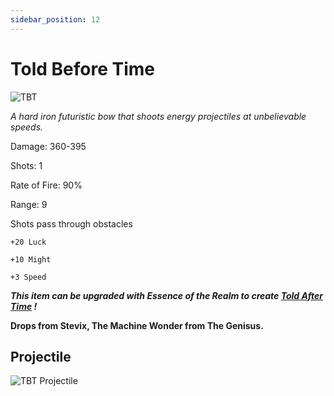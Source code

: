 ```yaml
---
sidebar_position: 12
---
```


# Told Before Time

![TBT](https://vwiki.valorserver.com/api/item/picture/told%20before%20time)

<i>A hard iron futuristic bow that shoots energy projectiles at unbelievable speeds.</i>

Damage: 360-395

Shots: 1

Rate of Fire: 90%

Range: 9

Shots pass through obstacles

    +20 Luck
    
    +10 Might 

    +3 Speed
    


***This item can be upgraded with Essence of the Realm to create [Told After Time](https://wiki.valorserver.com/docs/items/weapons/bows/legendary/told_after_time?_highlight=told) !***

**Drops from Stevix, The Machine Wonder from The Genisus.**

## Projectile

![TBT Projectile](https://raw.githubusercontent.com/Valor-Inc/Wiki/refs/heads/main/static/img/weapons/Bows/toldbeforetime.gif)
